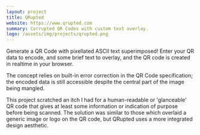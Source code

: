 ```yaml
---
layout: project
title: QRupted
website: https://www.qrupted.com
summary: Corrupted QR Codes with custom text overlay.
logo: /assets/img/projects/qrupted.png
---
```


Generate a QR Code with pixellated ASCII text superimposed! Enter your QR data to encode, and some brief text to overlay, and the QR code is created in realtime in your browser.

The concept relies on built-in error correction in the QR Code specification; the encoded data is still accessible despite the central part of the image being mangled.

This project scratched an itch I had for a human-readable or 'glanceable' QR code that gives at least some information or indication of purpose before being scanned. The solution was similar to those which overlaid a generic image or logo on the QR code, but QRupted uses a more integrated design aesthetic.
